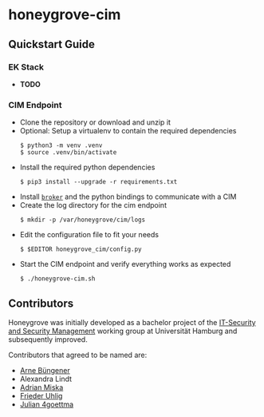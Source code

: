 # honeygrove-cim

## Quickstart Guide

### EK Stack
* **TODO**

### CIM Endpoint
* Clone the repository or download and unzip it
* Optional: Setup a virtualenv to contain the required dependencies
  ```shell
  $ python3 -m venv .venv
  $ source .venv/bin/activate
  ```
* Install the required python dependencies
  ```shell
  $ pip3 install --upgrade -r requirements.txt
  ```
* Install [`broker`](https://github.com/zeek/broker) and the python bindings to communicate with a CIM
* Create the log directory for the cim endpoint
  ```shell
  $ mkdir -p /var/honeygrove/cim/logs
  ```
* Edit the configuration file to fit your needs
  ```shell
  $ $EDITOR honeygrove_cim/config.py
  ```
* Start the CIM endpoint and verify everything works as expected
  ```shell
  $ ./honeygrove-cim.sh
  ```

## Contributors

Honeygrove was initially developed as a bachelor project of the [IT-Security and Security Management](https://www.inf.uni-hamburg.de/inst/ab/snp/home.html) working group at Universität Hamburg and subsequently improved.

Contributors that agreed to be named are:

* [Arne Büngener](https://github.com/4rne)
* Alexandra Lindt
* [Adrian Miska](https://github.com/AdrianMiska)
* [Frieder Uhlig](https://github.com/Moshtart)
* [Julian 4goettma](https://github.com/4goettma)
